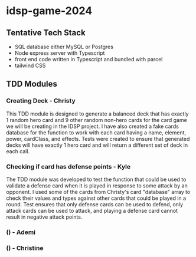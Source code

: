# idsp-game-2024

## Tentative Tech Stack

- SQL database either MySQL or Postgres
- Node express server with Typescript
- front end code written in Typescript and bundled with parcel
- tailwind CSS

## TDD Modules

### Creating Deck - Christy

This TDD module is designed to generate a balanced deck that has exactly 1 random hero card and 9 other random non-hero cards for the card game we will be creating in the IDSP project. I have also created a fake cards database for the function to work with each card having a name, element, power, cardClass, and effects. Tests were created to ensure that generated decks will have exactly 1 hero card and will return a different set of deck in each call.

### Checking if card has defense points - Kyle

The TDD module was developed to test the function that could be used to validate a defense card when it is played in response to some attack by an opponent. I used some of the cards from Christy's card "database" array to check their values and types against other cards that could be played in a round. Test ensures that only defense cards can be used to defend, only attack cards can be used to attack, and playing a defense card cannot result in negative attack points.

### () - Ademi

### () - Christine
